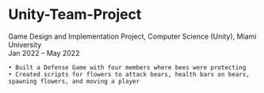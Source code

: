 # Unity-Team-Project
Game Design and Implementation Project, Computer Science (Unity), Miami University 	                                         
Jan 2022 – May 2022 
    
    • Built a Defense Game with four members where bees were protecting
    • Created scripts for flowers to attack bears, health bars on bears, spawning flowers, and moving a player
